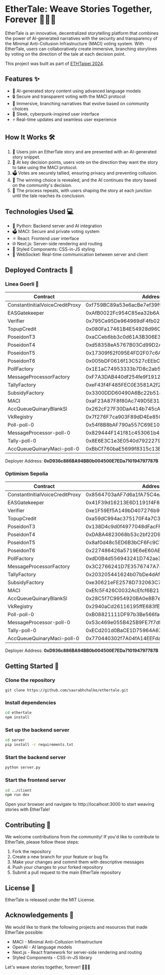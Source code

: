 # EtherTale: Weave Stories Together, Forever 🌿📖🔗

EtherTale is an innovative, decentralized storytelling platform that combines the power of AI-generated narratives with the security and transparency of the Minimal Anti-Collusion Infrastructure (MACI) voting system. With EtherTale, users can collaboratively create immersive, branching storylines by voting on the direction of the tale at each decision point.

This project was built as part of [ETHTaipei 2024](https://ethtaipei.org/).

## Features ✨

- 🤖 AI-generated story content using advanced language models
- 🔒 Secure and transparent voting with the MACI protocol
- 🌿 Immersive, branching narratives that evolve based on community choices
- 🎨 Sleek, cyberpunk-inspired user interface
- ⚡️ Real-time updates and seamless user experience

## How It Works 🛠️

1. 🚀 Users join an EtherTale story and are presented with an AI-generated story snippet.
2. 🤔 At key decision points, users vote on the direction they want the story to take using the MACI protocol.
3. 🗳️ Votes are securely tallied, ensuring privacy and preventing collusion.
4. 🔮 The winning choice is revealed, and the AI continues the story based on the community's decision.
5. 🔄 The process repeats, with users shaping the story at each junction until the tale reaches its conclusion.

## Technologies Used 💻

- 🐍 Python: Backend server and AI integration
- 🗳️ MACI: Secure and private voting system
- ⚛️ React: Frontend user interface
- 🌐 Next.js: Server-side rendering and routing
- 💅 Styled Components: CSS-in-JS styling
- 🔌 WebSocket: Real-time communication between server and client

## Deployed Contracts 📜

### Linea Goerli 🐸

| Contract                        | Address                                      |
|---------------------------------|----------------------------------------------|
| ConstantInitialVoiceCreditProxy | 0xf759BC89a53e6acBe7ef39f9967e8e14D96dfcC8 |
| EASGatekeeper                   | 0xAfB0022Fc954C85ea32b6A524890B00Ba92B8E96 |
| Verifier                        | 0x795Ce95De964969dF4fb02078a043c9B77CD8Ed7 |
| TopupCredit                     | 0x080Fa17461B4E54928d96C0D886c5d82fa582bE6 |
| PoseidonT3                      | 0xaCCeb6bb3c0d61A3B306E3E61BFE7c6715Dbc5d3 |
| PoseidonT4                      | 0xd58358eA5767B03Cd99D2Ac08daE20CB72be9178 |
| PoseidonT5                      | 0x17309f62f095E4FD2F07c6A115016A9681594BEe |
| PoseidonT6                      | 0x005bDF0616f13C527cEEbC80c054726eaE485dB1 |
| PollFactory                     | 0x1E1aC74953333b7D8c2ab58941F3C951a15e9EfE |
| MessageProcessorFactory         | 0xF7A3DAB440df254fe9f191261916FbCcD7DfD3a1 |
| TallyFactory                    | 0xeF43f4F485FEC0E3581A2f229B013AC9729F4E11 |
| SubsidyFactory                  | 0x3300DDD60490A6Bc22b518c8fd15120AFEA0F6Cc |
| MACI                            | 0xaF23A87F8f80Ac749D5E31a5841DdF98FFf328af |
| AccQueueQuinaryBlankSl          | 0x262cF27F30DaA414b745cA2586E36Fb40F53F1F4 |
| VkRegistry                      | 0x7f276F7ca903F89dD4Ee8506B175DD29D62656D5 |
| Poll-poll-0                     | 0x54f8B8bAF790a557C69E10405DddA25e044e33dd |
| MessageProcessor-poll-0         | 0x829444F141f81c453061b4dC4c7AA79f34710e61 |
| Tally-poll-0                    | 0x8E6E3C1e3E0540d792227967062c41e6AA70B2C6 |
| AccQueueQuinaryMaci-poll-0      | 0xBbCf760baE5699f8315c13Eaf2d469F97313a812 |

Deployer Address: **0xD936c886BA94BB0b004500E7EDa710194797787B**

### Optimism Sepolia

| Contract                        | Address                                      |
|---------------------------------|----------------------------------------------|
| ConstantInitialVoiceCreditProxy | 0x8564703aAF7d6a1fA75C4eA85f6a78d19C65FEce |
| EASGatekeeper                   | 0x41F39d16213E6D1191f4F8E4Dd779ED94e279c58 |
| Verifier                        | 0xe1F59Ef5A149bD407276b9eF73faDFD8E296Ef82 |
| TopupCredit                     | 0xa59dC994ac375170F4a7C3aDc1a0728579bf83ab |
| PoseidonT3                      | 0x138D4c9d0f4977048dFacFF7CC95C11Ba6938af4 |
| PoseidonT4                      | 0xDABA4823068b53c2bf22D946F9BC197485FE416A |
| PoseidonT5                      | 0x8af0d48c5ED6B3bCF6Fc9C7e5EDEB204b1486DeF |
| PoseidonT6                      | 0x227486426a5719E6eE60AEB6c3a793f687c6c096 |
| PollFactory                     | 0xdD0B4d556943241D742ae37443b5aac7Cf582666 |
| MessageProcessorFactory         | 0x3C2766241D7E3576747A740CaC3eB496d2a509da |
| TallyFactory                    | 0x203205441624b07bDe4dAf62dC6212Faa04E465b |
| SubsidyFactory                  | 0xe30621eFE2578D732063C73ac296a456DAa84FF9 |
| MACI                            | 0xEfc5F426C0032AcEfcf6B215d4Aa8bC248759AF4 |
| AccQueueQuinaryBlankSl          | 0x28C5f7C9954920BA0e8B7eB67826113555ec4a42 |
| VkRegistry                      | 0x2940aCd26116195ffE683fE80B6883FF34E11ec1 |
| Poll-poll-0                     | 0xB08821111DF97b3Be566faCb70780618b64F57cf |
| MessageProcessor-poll-0         | 0x53c469e055B425B9FE7f7df4aaf09d3EEcBa7f06 |
| Tally-poll-0                    | 0xECd201d0BaCE1D75964A67Cbb3c2A01F43cA8329 |
| AccQueueQuinaryMaci-poll-0      | 0x770440302f7A04fA14EEFda8D0B38D9081aEd73D |

Deployer Address: **0xD936c886BA94BB0b004500E7EDa710194797787B**


## Getting Started 🏁

### Clone the repository

`git clone https://github.com/saurabhchalke/ethertale.git`

### Install dependencies

```bash
cd ethertale
npm install
```

### Set up the backend server

```bash
cd server
pip install -r requirements.txt
```

### Start the backend server

```bash
python server.py
```

### Start the frontend server

```bash
cd ../client
npm run dev
```


Open your browser and navigate to http://localhost:3000 to start weaving stories with EtherTale!

## Contributing 🤝

We welcome contributions from the community! If you'd like to contribute to EtherTale, please follow these steps:

1. Fork the repository
2. Create a new branch for your feature or bug fix
3. Make your changes and commit them with descriptive messages
4. Push your changes to your forked repository
5. Submit a pull request to the main EtherTale repository

## License 📜

EtherTale is released under the MIT License.

## Acknowledgements 🙏

We would like to thank the following projects and resources that made EtherTale possible:

- MACI - Minimal Anti-Collusion Infrastructure
- OpenAI - AI language models
- Next.js - React framework for server-side rendering and routing
- Styled Components - CSS-in-JS library

Let's weave stories together, forever! 🌿📖🔗




